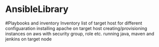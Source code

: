 # AnsibleLibrary
#Playbooks and inventory
Inventory list of target host for different configuaration
installing apache on target host
creating/provisioning instances on aws with security group, role etc.
running java, maven and jenkins on target node
